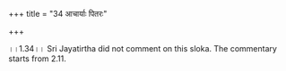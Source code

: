 +++
title = "34 आचार्याः पितरः"

+++
  
  
।।1.34।। Sri Jayatirtha did not comment on this sloka. The commentary
starts from 2.11.  
  
